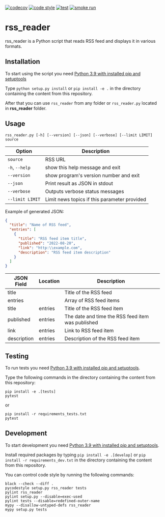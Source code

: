 [![codecov](https://codecov.io/gh/DiPal2/rss/branch/main/graph/badge.svg?token=1BHVHPRAVU)](https://codecov.io/gh/DiPal2/rss)
[![code style](https://github.com/DiPal2/rss/actions/workflows/code_style.yml/badge.svg)](https://github.com/DiPal2/rss/actions/workflows/code_style.yml)
[![test](https://github.com/DiPal2/rss/actions/workflows/test.yml/badge.svg)](https://github.com/DiPal2/rss/actions/workflows/test.yml)
[![smoke run](https://github.com/DiPal2/rss/actions/workflows/smoke_run.yml/badge.svg)](https://github.com/DiPal2/rss/actions/workflows/smoke_run.yml)

# rss_reader

rss_reader is a Python script that reads RSS feed and displays it in various formats.

## Installation

To start using the script you need [Python 3.9 with installed pip and setuptools](https://www.python.org/downloads/)

Type `python setup.py install` or `pip install -e .` in the directory containing the content from this repository.

After that you can use `rss_reader` from any folder or `rss_reader.py` located in **rss_reader** folder.

## Usage

`rss_reader.py [-h] [--version] [--json] [--verbose] [--limit LIMIT] source`

| Option           | Description
|------------------|--------------------------------------------
| `source`         | RSS URL
| `-h`, `--help`   | show this help message and exit
| `--version`      | show program's version number and exit
| `--json`         | Print result as JSON in stdout
| `--verbose`      | Outputs verbose status messages
| `--limit LIMIT`  | Limit news topics if this parameter provided

Example of generated JSON:
```json
{
  "title": "Name of RSS feed",
  "entries": [
    {
      "title": "RSS feed item title",
      "published": "2022-08-20",
      "link": "http:\\example.com",
      "description": "RSS feed item description"
    }
  ]
}
```
| JSON Field  | Location | Description
|-------------|----------|--------------------------------------------
| title       |          | Title of the RSS feed
| entries     |          | Array of RSS feed items
| title       | entries  | Title of the RSS feed item
| published   | entries  | The date and time the RSS feed item was published
| link        | entries  | Link to RSS feed item
| description | entries  | Description of the RSS feed item

## Testing

To run tests you need [Python 3.9 with installed pip and setuptools](https://www.python.org/downloads/).

Type the following commands in the directory containing the content from this repository:
```shell
pip install -e .[tests]
pytest
```
or
```shell
pip install -r requirements_tests.txt
pytest
```


## Development

To start development you need [Python 3.9 with installed pip and setuptools](https://www.python.org/downloads/).

Install required packages by typing `pip install -e .[develop]` or `pip install -r requirements_dev.txt` in the directory containing the content from this repository.

You can control code style by running the following commands:
```shell
black --check --diff .
pycodestyle setup.py rss_reader tests
pylint rss_reader
pylint setup.py --disable=exec-used
pylint tests --disable=redefined-outer-name
mypy --disallow-untyped-defs rss_reader
mypy setup.py tests
```